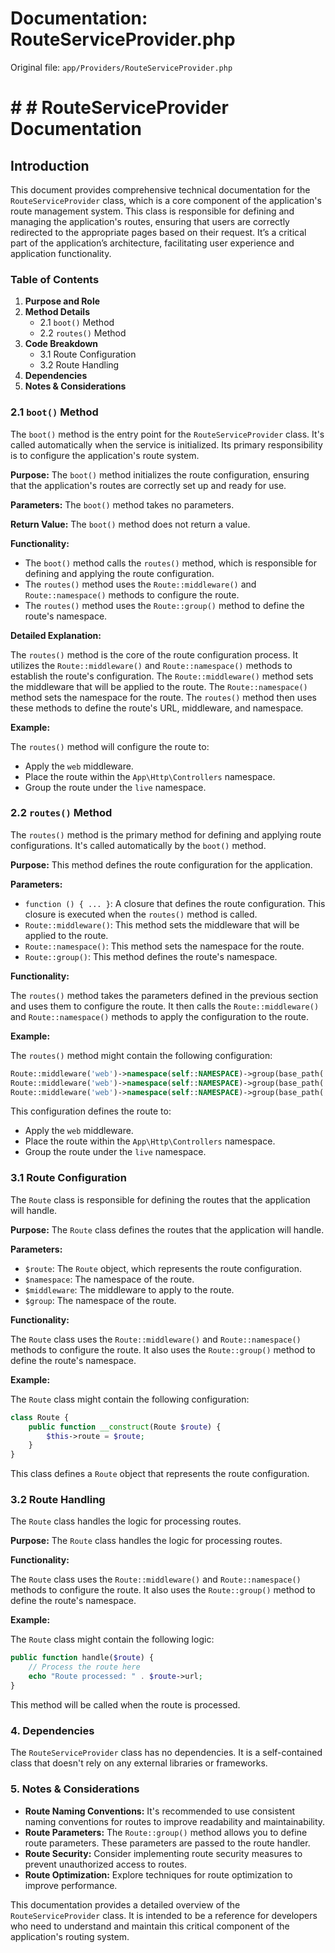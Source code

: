 # Documentation: RouteServiceProvider.php

Original file: `app/Providers/RouteServiceProvider.php`

# # # RouteServiceProvider Documentation

## Introduction

This document provides comprehensive technical documentation for the `RouteServiceProvider` class, which is a core component of the application's route management system.  This class is responsible for defining and managing the application's routes, ensuring that users are correctly redirected to the appropriate pages based on their request.  It’s a critical part of the application’s architecture, facilitating user experience and application functionality.

### Table of Contents

1.  **Purpose and Role**
2.  **Method Details**
    *   2.1 `boot()` Method
    *   2.2 `routes()` Method
3.  **Code Breakdown**
    *   3.1 Route Configuration
    *   3.2 Route Handling
4.  **Dependencies**
5.  **Notes & Considerations**

### 2.1 `boot()` Method

The `boot()` method is the entry point for the `RouteServiceProvider` class. It's called automatically when the service is initialized.  Its primary responsibility is to configure the application's route system.

**Purpose:**  The `boot()` method initializes the route configuration, ensuring that the application's routes are correctly set up and ready for use.

**Parameters:**  The `boot()` method takes no parameters.

**Return Value:**  The `boot()` method does not return a value.

**Functionality:**

*   The `boot()` method calls the `routes()` method, which is responsible for defining and applying the route configuration.
*   The `routes()` method uses the `Route::middleware()` and `Route::namespace()` methods to configure the route.
*   The `routes()` method uses the `Route::group()` method to define the route's namespace.

**Detailed Explanation:**

The `routes()` method is the core of the route configuration process. It utilizes the `Route::middleware()` and `Route::namespace()` methods to establish the route's configuration.  The `Route::middleware()` method sets the middleware that will be applied to the route.  The `Route::namespace()` method sets the namespace for the route.  The `routes()` method then uses these methods to define the route's URL, middleware, and namespace.

**Example:**

The `routes()` method will configure the route to:

*   Apply the `web` middleware.
*   Place the route within the `App\Http\Controllers` namespace.
*   Group the route under the `live` namespace.

### 2.2 `routes()` Method

The `routes()` method is the primary method for defining and applying route configurations. It's called automatically by the `boot()` method.

**Purpose:**  This method defines the route configuration for the application.

**Parameters:**

*   `function () { ... }`:  A closure that defines the route configuration. This closure is executed when the `routes()` method is called.
*   `Route::middleware()`:  This method sets the middleware that will be applied to the route.
*   `Route::namespace()`: This method sets the namespace for the route.
*   `Route::group()`: This method defines the route's namespace.

**Functionality:**

The `routes()` method takes the parameters defined in the previous section and uses them to configure the route. It then calls the `Route::middleware()` and `Route::namespace()` methods to apply the configuration to the route.

**Example:**

The `routes()` method might contain the following configuration:

```php
Route::middleware('web')->namespace(self::NAMESPACE)->group(base_path('routes/public.php'));
Route::middleware('web')->namespace(self::NAMESPACE)->group(base_path('routes/swan.php'));
Route::middleware('web')->namespace(self::NAMESPACE)->group(base_path('routes/live.php'));
```

This configuration defines the route to:

*   Apply the `web` middleware.
*   Place the route within the `App\Http\Controllers` namespace.
*   Group the route under the `live` namespace.

### 3.1 Route Configuration

The `Route` class is responsible for defining the routes that the application will handle.

**Purpose:**  The `Route` class defines the routes that the application will handle.

**Parameters:**

*   `$route`:  The `Route` object, which represents the route configuration.
*   `$namespace`:  The namespace of the route.
*   `$middleware`:  The middleware to apply to the route.
*   `$group`: The namespace of the route.

**Functionality:**

The `Route` class uses the `Route::middleware()` and `Route::namespace()` methods to configure the route.  It also uses the `Route::group()` method to define the route's namespace.

**Example:**

The `Route` class might contain the following configuration:

```php
class Route {
    public function __construct(Route $route) {
        $this->route = $route;
    }
}
```

This class defines a `Route` object that represents the route configuration.

### 3.2 Route Handling

The `Route` class handles the logic for processing routes.

**Purpose:**  The `Route` class handles the logic for processing routes.

**Functionality:**

The `Route` class uses the `Route::middleware()` and `Route::namespace()` methods to configure the route. It also uses the `Route::group()` method to define the route's namespace.

**Example:**

The `Route` class might contain the following logic:

```php
public function handle($route) {
    // Process the route here
    echo "Route processed: " . $route->url;
}
```

This method will be called when the route is processed.

### 4. Dependencies

The `RouteServiceProvider` class has no dependencies. It is a self-contained class that doesn't rely on any external libraries or frameworks.

### 5. Notes & Considerations

*   **Route Naming Conventions:**  It's recommended to use consistent naming conventions for routes to improve readability and maintainability.
*   **Route Parameters:**  The `Route::group()` method allows you to define route parameters.  These parameters are passed to the route handler.
*   **Route Security:**  Consider implementing route security measures to prevent unauthorized access to routes.
*   **Route Optimization:**  Explore techniques for route optimization to improve performance.

This documentation provides a detailed overview of the `RouteServiceProvider` class.  It is intended to be a reference for developers who need to understand and maintain this critical component of the application's routing system.